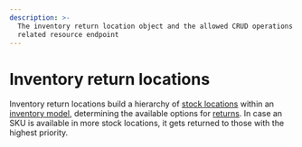 ```yaml
---
description: >-
  The inventory return location object and the allowed CRUD operations on the
  related resource endpoint
---
```


# Inventory return locations

Inventory return locations build a hierarchy of [stock locations](../stock\_locations/) within an [inventory model](../inventory\_models/), determining the available options for [returns](../returns/). In case an SKU is available in more stock locations, it gets returned to those with the highest priority.
